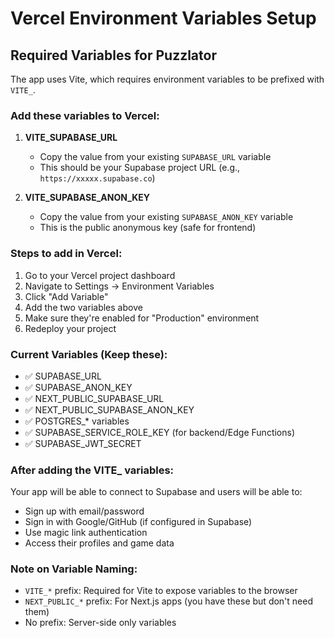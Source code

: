 # Vercel Environment Variables Setup

## Required Variables for Puzzlator

The app uses Vite, which requires environment variables to be prefixed with `VITE_`. 

### Add these variables to Vercel:

1. **VITE_SUPABASE_URL**
   - Copy the value from your existing `SUPABASE_URL` variable
   - This should be your Supabase project URL (e.g., `https://xxxxx.supabase.co`)

2. **VITE_SUPABASE_ANON_KEY**
   - Copy the value from your existing `SUPABASE_ANON_KEY` variable
   - This is the public anonymous key (safe for frontend)

### Steps to add in Vercel:

1. Go to your Vercel project dashboard
2. Navigate to Settings → Environment Variables
3. Click "Add Variable"
4. Add the two variables above
5. Make sure they're enabled for "Production" environment
6. Redeploy your project

### Current Variables (Keep these):
- ✅ SUPABASE_URL
- ✅ SUPABASE_ANON_KEY
- ✅ NEXT_PUBLIC_SUPABASE_URL
- ✅ NEXT_PUBLIC_SUPABASE_ANON_KEY
- ✅ POSTGRES_* variables
- ✅ SUPABASE_SERVICE_ROLE_KEY (for backend/Edge Functions)
- ✅ SUPABASE_JWT_SECRET

### After adding the VITE_ variables:
Your app will be able to connect to Supabase and users will be able to:
- Sign up with email/password
- Sign in with Google/GitHub (if configured in Supabase)
- Use magic link authentication
- Access their profiles and game data

### Note on Variable Naming:
- `VITE_*` prefix: Required for Vite to expose variables to the browser
- `NEXT_PUBLIC_*` prefix: For Next.js apps (you have these but don't need them)
- No prefix: Server-side only variables